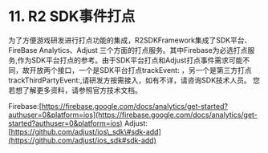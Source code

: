 # 11. R2 SDK事件打点

为了方便游戏研发进行打点功能的集成，R2SDKFramework集成了SDK平台、FireBase Analytics、Adjust 三个方面的打点服务。其中Firebase为必选打点服务,作为SDK平台打点的参考。由于SDK平台打点和Adjust打点事件需求可能不同，故开放两个接口，一个是SDK平台打点trackEvent: ，另一个是第三方打点trackThirdPartyEvent:,请研发方按需接入，如有不详，请咨询SDK技术人员。 您若想了解更多资料，请参照官方技术文档。

 Firebase:[https://firebase.google.com/docs/analytics/get-started?authuser=0&platform=ios](https://firebase.google.com/docs/analytics/get-started?authuser=0&platform=ios) Adjust:[https://github.com/adjust/ios\_sdk\#sdk-add](https://github.com/adjust/ios_sdk#sdk-add)

